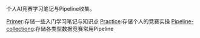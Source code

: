个人AI竞赛学习笔记与Pipeline收集。

[Primer](Primer):存储一些入门学习笔记与知识点
[Practice](Practice):存储个人的竞赛实操
[Pipeline-collectiong](Pipeline-collection):存储各类型数据竞赛常用Pipeline
